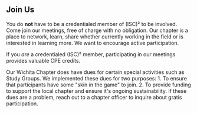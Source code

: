 ## Join Us
You do **not** have to be a credentialed member of (ISC)² to be involved. Come join our meetings, free of charge with no obligation. Our chapter is a place to network, learn, share whether currently working in the field or is interested in learning more. We want to encourage active participation.

If you *are* a credentialed (ISC)² member, participating in our meetings provides valuable CPE credits.

Our Wichita Chapter does have dues for certain special activities such as Study Groups. We implemented these dues for two purposes:
    1. To ensure that participants have some "skin in the game" to join.
    2. To provide funding to support the local chapter and ensure it's ongoing sustainability.
If these dues are a problem, reach out to a chapter officer to inquire about gratis participation.
